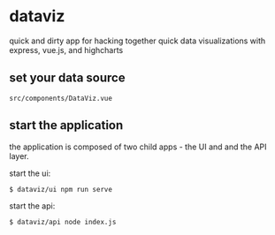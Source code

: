 # dataviz

quick and dirty app for hacking together quick data visualizations with express, vue.js, and highcharts

## set your data source

 `src/components/DataViz.vue`

## start the application

the application is composed of two child apps - the UI and and the API layer.

start the ui:

```bash
$ dataviz/ui npm run serve
```

start the api:

```bash
$ dataviz/api node index.js
```
